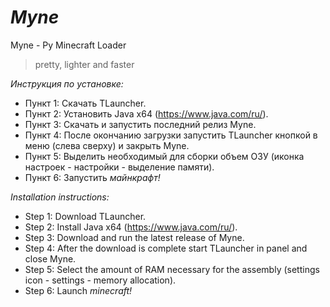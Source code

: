 # ***Myne***
Myne - Py Minecraft Loader
>pretty, lighter and faster

*Инструкция по установке:*
- Пункт 1: Скачать TLauncher.
- Пункт 2: Установить Java x64 (https://www.java.com/ru/).
- Пункт 3: Скачать и запустить последний релиз Myne.
- Пункт 4: После окончанию загрузки запустить TLauncher кнопкой в меню (слева сверху) и закрыть Myne. 
- Пункт 5: Выделить необходимый для сборки объем ОЗУ (иконка настроек - настройки - выделение памяти).
- Пункт 6: Запустить *майнкрафт!*

*Installation instructions:*
- Step 1: Download TLauncher.
- Step 2: Install Java x64 (https://www.java.com/ru/).
- Step 3: Download and run the latest release of Myne.
- Step 4: After the download is complete start TLauncher in panel and close Myne.
- Step 5: Select the amount of RAM necessary for the assembly (settings icon - settings - memory allocation).
- Step 6: Launch *minecraft!*
